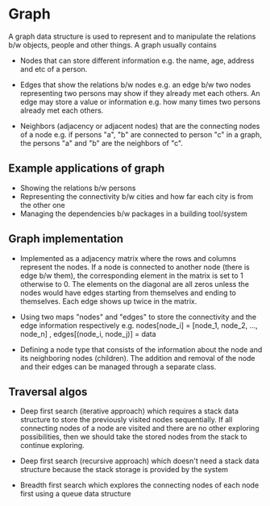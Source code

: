 # Graph

A graph data structure is used to represent and to manipulate the relations b/w objects, people and other things. A graph usually contains

- Nodes that can store different information e.g. the name, age, address and etc of a person. 

- Edges that show the relations b/w nodes e.g. an edge b/w two nodes representing two persons may show if they already met each others. An edge may store a value or information e.g. how many times two persons already met each others. 

- Neighbors (adjacency or adjacent nodes) that are the connecting nodes of a node e.g. if persons "a", "b" are connected to person "c" in a graph, the persons "a" and "b" are the neighbors of "c".

## Example applications of graph
- Showing the relations b/w persons
- Representing the connectivity b/w cities and how far each city is from the other one
- Managing the dependencies b/w packages in a building tool/system

## Graph implementation
- Implemented as a adjacency matrix where the rows and columns represent the nodes. If a node is connected to another node (there is edge b/w them), the corresponding element in the matrix is set to 1 otherwise to 0. The elements on the diagonal are all zeros unless the nodes would have edges starting from themselves and ending to themselves. Each edge shows up twice in the matrix.

- Using two maps "nodes" and "edges" to store the connectivity and the edge information respectively e.g. nodes[node_i] = [node_1, node_2, ..., node_n] , edges[(node_i, node_j)] = data

- Defining a node type that consists of the information about the node and its neighboring nodes (children). The addition and removal of the node and their edges can be managed through a separate class. 

## Traversal algos
- Deep first search (iterative approach) which requires a stack data structure to store the previously visited nodes sequentially. If all connecting nodes of a node are visited and there are no other exploring possibilities, then we should take the stored nodes from the stack to continue exploring. 

- Deep first search (recursive approach) which doesn't need a stack data structure because the stack storage is provided by the system

- Breadth first search which explores the connecting nodes of each node first using a queue data structure